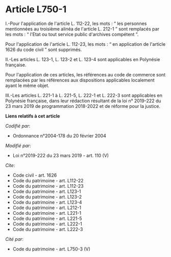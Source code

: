 # Article L750-1

I.-Pour l'application de l'article L. 112-22, les mots : “ les personnes mentionnées au troisième alinéa de l'article L.
212-1 ” sont remplacés par les mots : “ l'Etat ou tout service public d'archives compétent ”.

Pour l'application de l'article L. 112-23, les mots : “ en application de l'article 1626 du code civil ” sont supprimés.

II.-Les articles L. 123-1, L. 123-2 et L. 123-4 sont applicables en Polynésie française.

Pour l'application de ces articles, les références au code de commerce sont remplacées par les références aux dispositions
applicables localement ayant le même objet.

III.-Les articles L. 221-1 à L. 221-5, L. 222-1 et L. 222-3 sont applicables en Polynésie française, dans leur rédaction
résultant de la loi n° 2019-222 du 23 mars 2019 de programmation 2018-2022 et de réforme pour la justice.

**Liens relatifs à cet article**

_Codifié par_:

  - Ordonnance n°2004-178 du 20 février 2004

_Modifié par_:

  - Loi n°2019-222 du 23 mars 2019 - art. 110 (V)

_Cite_:

  - Code civil - art. 1626
  - Code du patrimoine - art. L112-22
  - Code du patrimoine - art. L112-23
  - Code du patrimoine - art. L123-1
  - Code du patrimoine - art. L123-2
  - Code du patrimoine - art. L123-4
  - Code du patrimoine - art. L212-1
  - Code du patrimoine - art. L221-1
  - Code du patrimoine - art. L221-5
  - Code du patrimoine - art. L222-1
  - Code du patrimoine - art. L222-3

_Cité par_:

  - Code du patrimoine - art. L750-3 (V)

